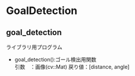 # GoalDetection
## goal_detection
ライブラリ用プログラム
- goal_detection():ゴール検出用関数  
  引数　：画像(cv::Mat)
  戻り値：[distance, angle]

